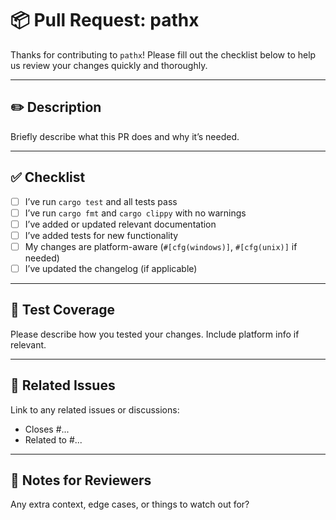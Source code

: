 # 📦 Pull Request: pathx

Thanks for contributing to `pathx`! Please fill out the checklist below to help us review your changes quickly and thoroughly.

---

## ✏️ Description

Briefly describe what this PR does and why it’s needed.

---

## ✅ Checklist

- [ ] I’ve run `cargo test` and all tests pass
- [ ] I’ve run `cargo fmt` and `cargo clippy` with no warnings
- [ ] I’ve added or updated relevant documentation
- [ ] I’ve added tests for new functionality
- [ ] My changes are platform-aware (`#[cfg(windows)]`, `#[cfg(unix)]` if needed)
- [ ] I’ve updated the changelog (if applicable)

---

## 🧪 Test Coverage

Please describe how you tested your changes. Include platform info if relevant.

---

## 📎 Related Issues

Link to any related issues or discussions:

- Closes #...
- Related to #...

---

## 💬 Notes for Reviewers

Any extra context, edge cases, or things to watch out for?
